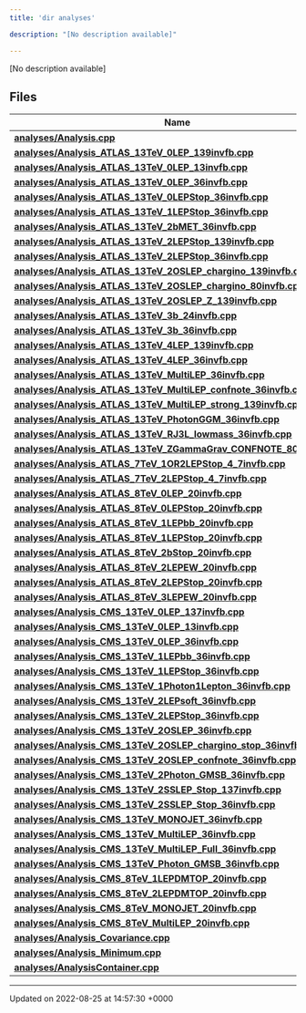 ```yaml
---
title: 'dir analyses'

description: "[No description available]"

---
```







[No description available]

## Files

| Name           |
| -------------- |
| **[analyses/Analysis.cpp](/documentation/code/files/analysis_8cpp/#file-analysiscpp)**  |
| **[analyses/Analysis_ATLAS_13TeV_0LEP_139invfb.cpp](/documentation/code/files/analysis__atlas__13tev__0lep__139invfb_8cpp/#file-analysis-atlas-tev-lep-invfbcpp)**  |
| **[analyses/Analysis_ATLAS_13TeV_0LEP_13invfb.cpp](/documentation/code/files/analysis__atlas__13tev__0lep__13invfb_8cpp/#file-analysis-atlas-tev-lep-invfbcpp)**  |
| **[analyses/Analysis_ATLAS_13TeV_0LEP_36invfb.cpp](/documentation/code/files/analysis__atlas__13tev__0lep__36invfb_8cpp/#file-analysis-atlas-tev-lep-invfbcpp)**  |
| **[analyses/Analysis_ATLAS_13TeV_0LEPStop_36invfb.cpp](/documentation/code/files/analysis__atlas__13tev__0lepstop__36invfb_8cpp/#file-analysis-atlas-tev-lepstop-invfbcpp)**  |
| **[analyses/Analysis_ATLAS_13TeV_1LEPStop_36invfb.cpp](/documentation/code/files/analysis__atlas__13tev__1lepstop__36invfb_8cpp/#file-analysis-atlas-tev-lepstop-invfbcpp)**  |
| **[analyses/Analysis_ATLAS_13TeV_2bMET_36invfb.cpp](/documentation/code/files/analysis__atlas__13tev__2bmet__36invfb_8cpp/#file-analysis-atlas-tev-bmet-invfbcpp)**  |
| **[analyses/Analysis_ATLAS_13TeV_2LEPStop_139invfb.cpp](/documentation/code/files/analysis__atlas__13tev__2lepstop__139invfb_8cpp/#file-analysis-atlas-tev-lepstop-invfbcpp)**  |
| **[analyses/Analysis_ATLAS_13TeV_2LEPStop_36invfb.cpp](/documentation/code/files/analysis__atlas__13tev__2lepstop__36invfb_8cpp/#file-analysis-atlas-tev-lepstop-invfbcpp)**  |
| **[analyses/Analysis_ATLAS_13TeV_2OSLEP_chargino_139invfb.cpp](/documentation/code/files/analysis__atlas__13tev__2oslep__chargino__139invfb_8cpp/#file-analysis-atlas-tev-oslep-chargino-invfbcpp)**  |
| **[analyses/Analysis_ATLAS_13TeV_2OSLEP_chargino_80invfb.cpp](/documentation/code/files/analysis__atlas__13tev__2oslep__chargino__80invfb_8cpp/#file-analysis-atlas-tev-oslep-chargino-invfbcpp)**  |
| **[analyses/Analysis_ATLAS_13TeV_2OSLEP_Z_139invfb.cpp](/documentation/code/files/analysis__atlas__13tev__2oslep__z__139invfb_8cpp/#file-analysis-atlas-tev-oslep-z-invfbcpp)**  |
| **[analyses/Analysis_ATLAS_13TeV_3b_24invfb.cpp](/documentation/code/files/analysis__atlas__13tev__3b__24invfb_8cpp/#file-analysis-atlas-tev-b-invfbcpp)**  |
| **[analyses/Analysis_ATLAS_13TeV_3b_36invfb.cpp](/documentation/code/files/analysis__atlas__13tev__3b__36invfb_8cpp/#file-analysis-atlas-tev-b-invfbcpp)**  |
| **[analyses/Analysis_ATLAS_13TeV_4LEP_139invfb.cpp](/documentation/code/files/analysis__atlas__13tev__4lep__139invfb_8cpp/#file-analysis-atlas-tev-lep-invfbcpp)**  |
| **[analyses/Analysis_ATLAS_13TeV_4LEP_36invfb.cpp](/documentation/code/files/analysis__atlas__13tev__4lep__36invfb_8cpp/#file-analysis-atlas-tev-lep-invfbcpp)**  |
| **[analyses/Analysis_ATLAS_13TeV_MultiLEP_36invfb.cpp](/documentation/code/files/analysis__atlas__13tev__multilep__36invfb_8cpp/#file-analysis-atlas-tev-multilep-invfbcpp)**  |
| **[analyses/Analysis_ATLAS_13TeV_MultiLEP_confnote_36invfb.cpp](/documentation/code/files/analysis__atlas__13tev__multilep__confnote__36invfb_8cpp/#file-analysis-atlas-tev-multilep-confnote-invfbcpp)**  |
| **[analyses/Analysis_ATLAS_13TeV_MultiLEP_strong_139invfb.cpp](/documentation/code/files/analysis__atlas__13tev__multilep__strong__139invfb_8cpp/#file-analysis-atlas-tev-multilep-strong-invfbcpp)**  |
| **[analyses/Analysis_ATLAS_13TeV_PhotonGGM_36invfb.cpp](/documentation/code/files/analysis__atlas__13tev__photonggm__36invfb_8cpp/#file-analysis-atlas-tev-photonggm-invfbcpp)**  |
| **[analyses/Analysis_ATLAS_13TeV_RJ3L_lowmass_36invfb.cpp](/documentation/code/files/analysis__atlas__13tev__rj3l__lowmass__36invfb_8cpp/#file-analysis-atlas-tev-rjl-lowmass-invfbcpp)**  |
| **[analyses/Analysis_ATLAS_13TeV_ZGammaGrav_CONFNOTE_80invfb.cpp](/documentation/code/files/analysis__atlas__13tev__zgammagrav__confnote__80invfb_8cpp/#file-analysis-atlas-tev-zgammagrav-confnote-invfbcpp)**  |
| **[analyses/Analysis_ATLAS_7TeV_1OR2LEPStop_4_7invfb.cpp](/documentation/code/files/analysis__atlas__7tev__1or2lepstop__4__7invfb_8cpp/#file-analysis-atlas-tev-orlepstop-invfbcpp)**  |
| **[analyses/Analysis_ATLAS_7TeV_2LEPStop_4_7invfb.cpp](/documentation/code/files/analysis__atlas__7tev__2lepstop__4__7invfb_8cpp/#file-analysis-atlas-tev-lepstop-invfbcpp)**  |
| **[analyses/Analysis_ATLAS_8TeV_0LEP_20invfb.cpp](/documentation/code/files/analysis__atlas__8tev__0lep__20invfb_8cpp/#file-analysis-atlas-tev-lep-invfbcpp)**  |
| **[analyses/Analysis_ATLAS_8TeV_0LEPStop_20invfb.cpp](/documentation/code/files/analysis__atlas__8tev__0lepstop__20invfb_8cpp/#file-analysis-atlas-tev-lepstop-invfbcpp)**  |
| **[analyses/Analysis_ATLAS_8TeV_1LEPbb_20invfb.cpp](/documentation/code/files/analysis__atlas__8tev__1lepbb__20invfb_8cpp/#file-analysis-atlas-tev-lepbb-invfbcpp)**  |
| **[analyses/Analysis_ATLAS_8TeV_1LEPStop_20invfb.cpp](/documentation/code/files/analysis__atlas__8tev__1lepstop__20invfb_8cpp/#file-analysis-atlas-tev-lepstop-invfbcpp)**  |
| **[analyses/Analysis_ATLAS_8TeV_2bStop_20invfb.cpp](/documentation/code/files/analysis__atlas__8tev__2bstop__20invfb_8cpp/#file-analysis-atlas-tev-bstop-invfbcpp)**  |
| **[analyses/Analysis_ATLAS_8TeV_2LEPEW_20invfb.cpp](/documentation/code/files/analysis__atlas__8tev__2lepew__20invfb_8cpp/#file-analysis-atlas-tev-lepew-invfbcpp)**  |
| **[analyses/Analysis_ATLAS_8TeV_2LEPStop_20invfb.cpp](/documentation/code/files/analysis__atlas__8tev__2lepstop__20invfb_8cpp/#file-analysis-atlas-tev-lepstop-invfbcpp)**  |
| **[analyses/Analysis_ATLAS_8TeV_3LEPEW_20invfb.cpp](/documentation/code/files/analysis__atlas__8tev__3lepew__20invfb_8cpp/#file-analysis-atlas-tev-lepew-invfbcpp)**  |
| **[analyses/Analysis_CMS_13TeV_0LEP_137invfb.cpp](/documentation/code/files/analysis__cms__13tev__0lep__137invfb_8cpp/#file-analysis-cms-tev-lep-invfbcpp)**  |
| **[analyses/Analysis_CMS_13TeV_0LEP_13invfb.cpp](/documentation/code/files/analysis__cms__13tev__0lep__13invfb_8cpp/#file-analysis-cms-tev-lep-invfbcpp)**  |
| **[analyses/Analysis_CMS_13TeV_0LEP_36invfb.cpp](/documentation/code/files/analysis__cms__13tev__0lep__36invfb_8cpp/#file-analysis-cms-tev-lep-invfbcpp)**  |
| **[analyses/Analysis_CMS_13TeV_1LEPbb_36invfb.cpp](/documentation/code/files/analysis__cms__13tev__1lepbb__36invfb_8cpp/#file-analysis-cms-tev-lepbb-invfbcpp)**  |
| **[analyses/Analysis_CMS_13TeV_1LEPStop_36invfb.cpp](/documentation/code/files/analysis__cms__13tev__1lepstop__36invfb_8cpp/#file-analysis-cms-tev-lepstop-invfbcpp)**  |
| **[analyses/Analysis_CMS_13TeV_1Photon1Lepton_36invfb.cpp](/documentation/code/files/analysis__cms__13tev__1photon1lepton__36invfb_8cpp/#file-analysis-cms-tev-photonlepton-invfbcpp)**  |
| **[analyses/Analysis_CMS_13TeV_2LEPsoft_36invfb.cpp](/documentation/code/files/analysis__cms__13tev__2lepsoft__36invfb_8cpp/#file-analysis-cms-tev-lepsoft-invfbcpp)**  |
| **[analyses/Analysis_CMS_13TeV_2LEPStop_36invfb.cpp](/documentation/code/files/analysis__cms__13tev__2lepstop__36invfb_8cpp/#file-analysis-cms-tev-lepstop-invfbcpp)**  |
| **[analyses/Analysis_CMS_13TeV_2OSLEP_36invfb.cpp](/documentation/code/files/analysis__cms__13tev__2oslep__36invfb_8cpp/#file-analysis-cms-tev-oslep-invfbcpp)**  |
| **[analyses/Analysis_CMS_13TeV_2OSLEP_chargino_stop_36invfb.cpp](/documentation/code/files/analysis__cms__13tev__2oslep__chargino__stop__36invfb_8cpp/#file-analysis-cms-tev-oslep-chargino-stop-invfbcpp)**  |
| **[analyses/Analysis_CMS_13TeV_2OSLEP_confnote_36invfb.cpp](/documentation/code/files/analysis__cms__13tev__2oslep__confnote__36invfb_8cpp/#file-analysis-cms-tev-oslep-confnote-invfbcpp)**  |
| **[analyses/Analysis_CMS_13TeV_2Photon_GMSB_36invfb.cpp](/documentation/code/files/analysis__cms__13tev__2photon__gmsb__36invfb_8cpp/#file-analysis-cms-tev-photon-gmsb-invfbcpp)**  |
| **[analyses/Analysis_CMS_13TeV_2SSLEP_Stop_137invfb.cpp](/documentation/code/files/analysis__cms__13tev__2sslep__stop__137invfb_8cpp/#file-analysis-cms-tev-sslep-stop-invfbcpp)**  |
| **[analyses/Analysis_CMS_13TeV_2SSLEP_Stop_36invfb.cpp](/documentation/code/files/analysis__cms__13tev__2sslep__stop__36invfb_8cpp/#file-analysis-cms-tev-sslep-stop-invfbcpp)**  |
| **[analyses/Analysis_CMS_13TeV_MONOJET_36invfb.cpp](/documentation/code/files/analysis__cms__13tev__monojet__36invfb_8cpp/#file-analysis-cms-tev-monojet-invfbcpp)**  |
| **[analyses/Analysis_CMS_13TeV_MultiLEP_36invfb.cpp](/documentation/code/files/analysis__cms__13tev__multilep__36invfb_8cpp/#file-analysis-cms-tev-multilep-invfbcpp)**  |
| **[analyses/Analysis_CMS_13TeV_MultiLEP_Full_36invfb.cpp](/documentation/code/files/analysis__cms__13tev__multilep__full__36invfb_8cpp/#file-analysis-cms-tev-multilep-full-invfbcpp)**  |
| **[analyses/Analysis_CMS_13TeV_Photon_GMSB_36invfb.cpp](/documentation/code/files/analysis__cms__13tev__photon__gmsb__36invfb_8cpp/#file-analysis-cms-tev-photon-gmsb-invfbcpp)**  |
| **[analyses/Analysis_CMS_8TeV_1LEPDMTOP_20invfb.cpp](/documentation/code/files/analysis__cms__8tev__1lepdmtop__20invfb_8cpp/#file-analysis-cms-tev-lepdmtop-invfbcpp)**  |
| **[analyses/Analysis_CMS_8TeV_2LEPDMTOP_20invfb.cpp](/documentation/code/files/analysis__cms__8tev__2lepdmtop__20invfb_8cpp/#file-analysis-cms-tev-lepdmtop-invfbcpp)**  |
| **[analyses/Analysis_CMS_8TeV_MONOJET_20invfb.cpp](/documentation/code/files/analysis__cms__8tev__monojet__20invfb_8cpp/#file-analysis-cms-tev-monojet-invfbcpp)**  |
| **[analyses/Analysis_CMS_8TeV_MultiLEP_20invfb.cpp](/documentation/code/files/analysis__cms__8tev__multilep__20invfb_8cpp/#file-analysis-cms-tev-multilep-invfbcpp)**  |
| **[analyses/Analysis_Covariance.cpp](/documentation/code/files/analysis__covariance_8cpp/#file-analysis-covariancecpp)**  |
| **[analyses/Analysis_Minimum.cpp](/documentation/code/files/analysis__minimum_8cpp/#file-analysis-minimumcpp)**  |
| **[analyses/AnalysisContainer.cpp](/documentation/code/files/analysiscontainer_8cpp/#file-analysiscontainercpp)**  |






-------------------------------

Updated on 2022-08-25 at 14:57:30 +0000
